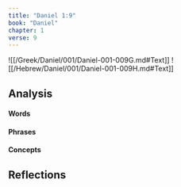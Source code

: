 ```yaml
---
title: "Daniel 1:9"
book: "Daniel"
chapter: 1
verse: 9
---
```

![[/Greek/Daniel/001/Daniel-001-009G.md#Text]]
![[/Hebrew/Daniel/001/Daniel-001-009H.md#Text]]

## Analysis

#### Words

#### Phrases

#### Concepts

## Reflections
